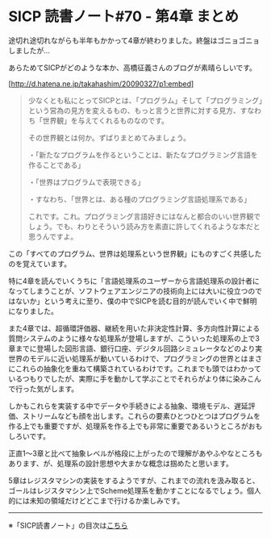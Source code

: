 SICP 読書ノート#70 - 第4章 まとめ
======================================

途切れ途切れながらも半年もかかって4章が終わりました。終盤はゴニョゴニョしましたが…

あらためてSICPがどのような本か、高橋征義さんのブログが素晴らしいです。

[http://d.hatena.ne.jp/takahashim/20090327/p1:embed]

> 少なくとも私にとってSICPとは、「プログラム」そして「プログラミング」という営為の見方を変えるもの、もっと言うと世界に対する見方、すなわち「世界観」を与えてくれるものなのです。
> 
> その世界観とは何か。ずばりまとめてみましょう。
> 
> ・「新たなプログラムを作るということは、新たなプログラミング言語を作ることである」
> 
> ・「世界はプログラムで表現できる」
> 
> ・すなわち、「世界とは、ある種のプログラミング言語処理系である」
> 
> これです。これ。プログラミング言語好きにはなんと都合のいい世界観でしょう。でも、わりとそういう読み方を素直に許してくれるような本だと思うんですよ。

この「すべてのプログラム、世界は処理系という世界観」にものすごく共感したのを覚えています。

特に4章を読んでいくうちに「言語処理系のユーザーから言語処理系の設計者になってしまうことが、ソフトウェアエンジニアの技術向上には大いに役立つのではないか」という考えに至り、僕の中でSICPを読む目的が読んでいく中で鮮明になりました。

また4章では、超循環評価器、継続を用いた非決定性計算、多方向性計算による質問システムのように様々な処理系が登場しますが、こういった処理系の上で3章までに登場した図形言語、銀行口座、デジタル回路シミュレータなどのより実世界のモデルに近い処理系が動いているわけで、プログラミングの世界とはまさにこれらの抽象化を重ねて構築されているわけです。これまでも頭ではわかっているつもりでしたが、実際に手を動かして学ぶことでそれらがより体に染みこんで行った気がします。

しかもこれらを実装する中でデータや手続きによる抽象、環境モデル、遅延評価、ストリームなども顔を出します。これらの要素ひとつひとつはプログラムを作る上でも重要ですが、処理系を作る上でも非常に重要であるいうところがおもしろいです。

正直1〜3章と比べて抽象レベルが格段に上がったので理解があやふやなところもあります、が、処理系の設計思想や大まかな概念は掴めたと思います。

5章はレジスタマシンの実装をするようですが、これまでの流れを汲み取ると、ゴールはレジスタマシン上でScheme処理系を動かすことになるでしょう。個人的には未知の領域だけどどこまで行けるか楽しみです。

--------------------------------

※「SICP読書ノート」の目次は[こちら](/entry/sicp/index)


<script type="text/x-mathjax-config">
  MathJax.Hub.Config({ tex2jax: { inlineMath: [['$','$'], ["\\(","\\)"]] } });
</script>
<script type="text/javascript"
  src="http://cdn.mathjax.org/mathjax/latest/MathJax.js?config=TeX-AMS_HTML">
</script>
<meta http-equiv="X-UA-Compatible" CONTENT="IE=EmulateIE7" />



